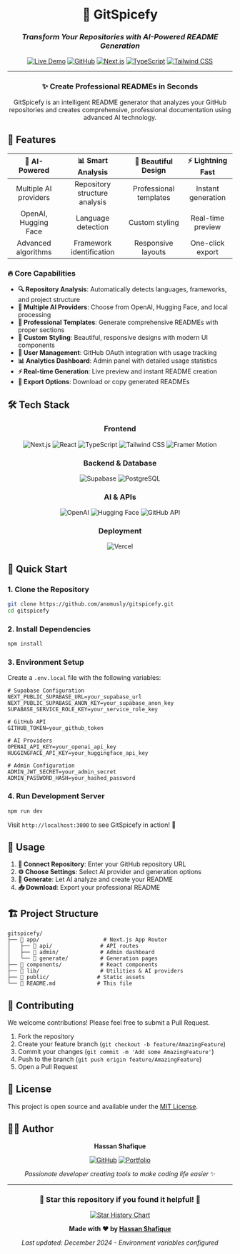 <div align="center">

# 🚀 GitSpicefy

### *Transform Your Repositories with AI-Powered README Generation*

[![Live Demo](https://img.shields.io/badge/🌐_Live_Demo-Visit_GitSpicefy-blue?style=for-the-badge)](https://gitspicefy-a0w3y42xl-hassans-projects-d32dd452.vercel.app)
[![GitHub](https://img.shields.io/badge/GitHub-Repository-black?style=for-the-badge&logo=github)](https://github.com/anomusly/gitspicefy)
[![Next.js](https://img.shields.io/badge/Next.js-14.2.3-black?style=for-the-badge&logo=next.js)](https://nextjs.org/)
[![TypeScript](https://img.shields.io/badge/TypeScript-5.0-blue?style=for-the-badge&logo=typescript)](https://www.typescriptlang.org/)
[![Tailwind CSS](https://img.shields.io/badge/Tailwind_CSS-3.4.1-38B2AC?style=for-the-badge&logo=tailwind-css)](https://tailwindcss.com/)

---

### ✨ **Create Professional READMEs in Seconds**

GitSpicefy is an intelligent README generator that analyzes your GitHub repositories and creates comprehensive, professional documentation using advanced AI technology.

</div>

## 🎯 **Features**

<div align="center">

| 🤖 **AI-Powered** | 📊 **Smart Analysis** | 🎨 **Beautiful Design** | ⚡ **Lightning Fast** |
|:---:|:---:|:---:|:---:|
| Multiple AI providers | Repository structure analysis | Professional templates | Instant generation |
| OpenAI, Hugging Face | Language detection | Custom styling | Real-time preview |
| Advanced algorithms | Framework identification | Responsive layouts | One-click export |

</div>

### 🔥 **Core Capabilities**

- **🔍 Repository Analysis**: Automatically detects languages, frameworks, and project structure
- **🤖 Multiple AI Providers**: Choose from OpenAI, Hugging Face, and local processing
- **📝 Professional Templates**: Generate comprehensive READMEs with proper sections
- **🎨 Custom Styling**: Beautiful, responsive designs with modern UI components
- **👤 User Management**: GitHub OAuth integration with usage tracking
- **📊 Analytics Dashboard**: Admin panel with detailed usage statistics
- **⚡ Real-time Generation**: Live preview and instant README creation
- **💾 Export Options**: Download or copy generated READMEs

## 🛠️ **Tech Stack**

<div align="center">

### **Frontend**
![Next.js](https://img.shields.io/badge/Next.js-000000?style=flat-square&logo=next.js&logoColor=white)
![React](https://img.shields.io/badge/React-20232A?style=flat-square&logo=react&logoColor=61DAFB)
![TypeScript](https://img.shields.io/badge/TypeScript-007ACC?style=flat-square&logo=typescript&logoColor=white)
![Tailwind CSS](https://img.shields.io/badge/Tailwind_CSS-38B2AC?style=flat-square&logo=tailwind-css&logoColor=white)
![Framer Motion](https://img.shields.io/badge/Framer_Motion-black?style=flat-square&logo=framer&logoColor=blue)

### **Backend & Database**
![Supabase](https://img.shields.io/badge/Supabase-3ECF8E?style=flat-square&logo=supabase&logoColor=white)
![PostgreSQL](https://img.shields.io/badge/PostgreSQL-316192?style=flat-square&logo=postgresql&logoColor=white)

### **AI & APIs**
![OpenAI](https://img.shields.io/badge/OpenAI-412991?style=flat-square&logo=openai&logoColor=white)
![Hugging Face](https://img.shields.io/badge/🤗_Hugging_Face-FFD21E?style=flat-square&logoColor=black)
![GitHub API](https://img.shields.io/badge/GitHub_API-181717?style=flat-square&logo=github&logoColor=white)

### **Deployment**
![Vercel](https://img.shields.io/badge/Vercel-000000?style=flat-square&logo=vercel&logoColor=white)

</div>

## 🚀 **Quick Start**

### **1. Clone the Repository**
```bash
git clone https://github.com/anomusly/gitspicefy.git
cd gitspicefy
```

### **2. Install Dependencies**
```bash
npm install
```

### **3. Environment Setup**
Create a `.env.local` file with the following variables:
```env
# Supabase Configuration
NEXT_PUBLIC_SUPABASE_URL=your_supabase_url
NEXT_PUBLIC_SUPABASE_ANON_KEY=your_supabase_anon_key
SUPABASE_SERVICE_ROLE_KEY=your_service_role_key

# GitHub API
GITHUB_TOKEN=your_github_token

# AI Providers
OPENAI_API_KEY=your_openai_api_key
HUGGINGFACE_API_KEY=your_huggingface_api_key

# Admin Configuration
ADMIN_JWT_SECRET=your_admin_secret
ADMIN_PASSWORD_HASH=your_hashed_password
```

### **4. Run Development Server**
```bash
npm run dev
```

Visit `http://localhost:3000` to see GitSpicefy in action! 🎉

## 📖 **Usage**

1. **🔗 Connect Repository**: Enter your GitHub repository URL
2. **⚙️ Choose Settings**: Select AI provider and generation options
3. **🤖 Generate**: Let AI analyze and create your README
4. **📥 Download**: Export your professional README

## 🏗️ **Project Structure**

```
gitspicefy/
├── 📁 app/                    # Next.js App Router
│   ├── 📁 api/               # API routes
│   ├── 📁 admin/             # Admin dashboard
│   └── 📁 generate/          # Generation pages
├── 📁 components/            # React components
├── 📁 lib/                   # Utilities & AI providers
├── 📁 public/               # Static assets
└── 📄 README.md             # This file
```

## 🤝 **Contributing**

We welcome contributions! Please feel free to submit a Pull Request.

1. Fork the repository
2. Create your feature branch (`git checkout -b feature/AmazingFeature`)
3. Commit your changes (`git commit -m 'Add some AmazingFeature'`)
4. Push to the branch (`git push origin feature/AmazingFeature`)
5. Open a Pull Request

## 📄 **License**

This project is open source and available under the [MIT License](LICENSE).

## 👨‍💻 **Author**

<div align="center">

**Hassan Shafique**

[![GitHub](https://img.shields.io/badge/GitHub-anomusly-black?style=for-the-badge&logo=github)](https://github.com/anomusly)
[![Portfolio](https://img.shields.io/badge/Portfolio-Visit-blue?style=for-the-badge&logo=web)](https://anomusly.vercel.app)

*Passionate developer creating tools to make coding life easier* ✨

</div>

---

<div align="center">

### 🌟 **Star this repository if you found it helpful!** 🌟

[![Star History Chart](https://api.star-history.com/svg?repos=anomusly/gitspicefy&type=Date)](https://star-history.com/#anomusly/gitspicefy&Date)

**Made with ❤️ by [Hassan Shafique](https://github.com/anomusly)**

*Last updated: December 2024 - Environment variables configured*

</div>

